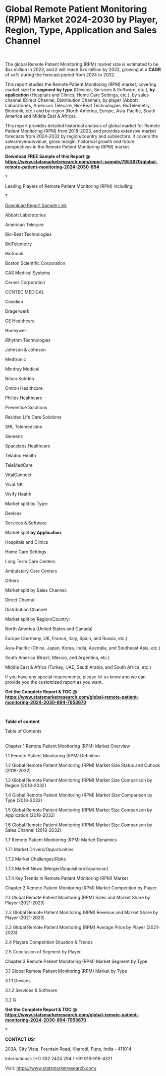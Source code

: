 <h1>Global Remote Patient Monitoring (RPM) Market 2024-2030 by Player, Region, Type, Application and Sales Channel</h1><br/><p>The global Remote Patient Monitoring (RPM) market size is estimated to be $xx million in 2023, and it will reach $xx million by 2032, growing at a <strong>CAGR</strong> of xx% during the forecast period from 2024 to 2032.</p>
 
 
 
 <p>This report studies the Remote Patient Monitoring (RPM) market, covering market size for <strong>segment by type</strong> (Devices, Services & Software, etc.), <strong>by application</strong> (Hospitals and Clinics, Home Care Settings, etc.), by sales channel (Direct Channel, Distribution Channel), by player (Abbott Laboratories, American Telecare, Bio-Beat Technologies, BioTelemetry, Biotronik, etc.) and by region (North America, Europe, Asia-Pacific, South America and Middle East & Africa).</p>
 
 
 
 <p>This report provides detailed historical analysis of global market for Remote Patient Monitoring (RPM) from 2018-2023, and provides extensive market forecasts from 2024-2032 by region/country and subsectors. It covers the sales/revenue/value, gross margin, historical growth and future perspectives in the Remote Patient Monitoring (RPM) market.</p>
 
 
 
 <div><b>Download FREE Sample of this Report @ <a href="https://www.statsmarketresearch.com/download-free-sample/7953670/global-remote-patient-monitoring-2024-2030-894">https://www.statsmarketresearch.com/report-sample/7953670/global-remote-patient-monitoring-2024-2030-894</a></b></div>
 
 
 
 <p>? </p>
 
 
 
 <p>Leading Players of Remote Patient Monitoring (RPM) including:</p>
 
 
 
 <p>? </p>
 
 
 
 <p><a href="https://www.statsmarketresearch.com/download-free-sample/7953670/global-remote-patient-monitoring-2024-2030-894">Download Report Sample Link</a></p>
 
 
 
 <p>Abbott Laboratories</p>
 
 
 
 <p>American Telecare</p>
 
 
 
 <p>Bio-Beat Technologies</p>
 
 
 
 <p>BioTelemetry</p>
 
 
 
 <p>Biotronik</p>
 
 
 
 <p>Boston Scientific Corporation</p>
 
 
 
 <p>CAS Medical Systems</p>
 
 
 
 <p>Cerner Corporation</p>
 
 
 
 <p>CONTEC MEDICAL</p>
 
 
 
 <p>Covidien</p>
 
 
 
 <p>Dragerwerk</p>
 
 
 
 <p>GE Healthcare</p>
 
 
 
 <p>Honeywell</p>
 
 
 
 <p>iRhythm Technologies</p>
 
 
 
 <p>Johnson & Johnson</p>
 
 
 
 <p>Medtronic</p>
 
 
 
 <p>Mindray Medical</p>
 
 
 
 <p>Nihon Kohden</p>
 
 
 
 <p>Omron Healthcare</p>
 
 
 
 <p>Philips Healthcare</p>
 
 
 
 <p>Preventice Solutions</p>
 
 
 
 <p>Resideo Life Care Solutions</p>
 
 
 
 <p>SHL Telemedicine</p>
 
 
 
 <p>Siemens</p>
 
 
 
 <p>Spacelabs Healthcare</p>
 
 
 
 <p>Teladoc Health</p>
 
 
 
 <p>TeleMedCare</p>
 
 
 
 <p>VitalConnect</p>
 
 
 
 <p>VivaLNK</p>
 
 
 
 <p>Vivify Health</p>
 
 
 
 <p>Market split by Type:</p>
 
 
 
 <p>Devices</p>
 
 
 
 <p>Services & Software</p>
 
 
 
 <p>Market split <strong>by Application</strong>:</p>
 
 
 
 <p>Hospitals and Clinics</p>
 
 
 
 <p>Home Care Settings</p>
 
 
 
 <p>Long Term Care Centers</p>
 
 
 
 <p>Ambulatory Care Centers</p>
 
 
 
 <p>Others</p>
 
 
 
 <p>Market split by Sales Channel:</p>
 
 
 
 <p>Direct Channel</p>
 
 
 
 <p>Distribution Channel</p>
 
 
 
 <p>Market split by Region/Country:</p>
 
 
 
 <p>North America (United States and Canada)</p>
 
 
 
 <p>Europe (Germany, UK, France, Italy, Spain, and Russia, etc.)</p>
 
 
 
 <p>Asia-Pacific (China, Japan, Korea, India, Australia, and Southeast Asia, etc.)</p>
 
 
 
 <p>South America (Brazil, Mexico, and Argentina, etc.)</p>
 
 
 
 <p>Middle East & Africa (Turkey, UAE, Saudi Arabia, and South Africa, etc.)</p>
 
 
 
 <p>If you have any special requirements, please let us know and we can provide you the customized report as you want.</p>
 
 
 
 <div><b>Get the Complete Report & TOC @ <a href="https://www.statsmarketresearch.com/global-remote-patient-monitoring-2024-2030-894-7953670">https://www.statsmarketresearch.com/global-remote-patient-monitoring-2024-2030-894-7953670</a></b></div>
 
 
 
 <p><br />
 
 <b>Table of content</b></p>
 
 
 
 <p>Table of Contents<br />
 
 <br />
 
 Chapter 1 Remote Patient Monitoring (RPM) Market Overview<br />
 
 1.1 Remote Patient Monitoring (RPM) Definition<br />
 
 1.2 Global Remote Patient Monitoring (RPM) Market Size Status and Outlook (2018-2032)<br />
 
 1.3 Global Remote Patient Monitoring (RPM) Market Size Comparison by Region (2018-2032)<br />
 
 1.4 Global Remote Patient Monitoring (RPM) Market Size Comparison by Type (2018-2032)<br />
 
 1.5 Global Remote Patient Monitoring (RPM) Market Size Comparison by Application (2018-2032)<br />
 
 1.6 Global Remote Patient Monitoring (RPM) Market Size Comparison by Sales Channel (2018-2032)<br />
 
 1.7 Remote Patient Monitoring (RPM) Market Dynamics<br />
 
 1.7.1 Market Drivers/Opportunities<br />
 
 1.7.2 Market Challenges/Risks<br />
 
 1.7.3 Market News (Merger/Acquisition/Expansion)<br />
 
 1.7.4 Key Trends in Remote Patient Monitoring (RPM) Market<br />
 
 Chapter 2 Remote Patient Monitoring (RPM) Market Competition by Player<br />
 
 2.1 Global Remote Patient Monitoring (RPM) Sales and Market Share by Player (2021-2023)<br />
 
 2.2 Global Remote Patient Monitoring (RPM) Revenue and Market Share by Player (2021-2023)<br />
 
 2.3 Global Remote Patient Monitoring (RPM) Average Price by Player (2021-2023)<br />
 
 2.4 Players Competition Situation & Trends<br />
 
 2.5 Conclusion of Segment by Player<br />
 
 Chapter 3 Remote Patient Monitoring (RPM) Market Segment by Type<br />
 
 3.1 Global Remote Patient Monitoring (RPM) Market by Type<br />
 
 3.1.1 Devices<br />
 
 3.1.2 Services & Software<br />
 
 3.2 G</p>
 
 
 
 <div><b>Get the Complete Report & TOC @ <a href="https://www.statsmarketresearch.com/global-remote-patient-monitoring-2024-2030-894-7953670">https://www.statsmarketresearch.com/global-remote-patient-monitoring-2024-2030-894-7953670</a></b></div>
 
 
 
 <p>? </p>
 
 
 
 <p><b>CONTACT US:</b><br />
 
 203A, City Vista, Fountain Road, Kharadi, Pune, India - 411014<br />
 
 International: (+1) 332 2424 294 / +91 916-916-4321<br />
 
 Visit: <a href="https://www.statsmarketresearch.com/">https://www.statsmarketresearch.com/</a></p>
